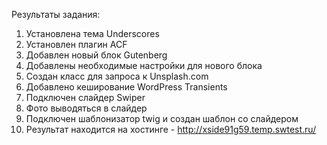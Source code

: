 Результаты задания:
1. Установлена тема Underscores
2. Установлен плагин ACF
3. Добавлен новый блок Gutenberg
4. Добавлены необходимые настройки для нового блока
5. Создан класс для запроса к Unsplash.com
6. Добавлено кеширование WordPress Transients
7. Подключен слайдер Swiper
8. Фото выводяться в слайдер
9. Подключен шаблонизатор twig и создан шаблон со слайдером
10. Результат находится на хостинге - http://xside91g59.temp.swtest.ru/